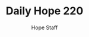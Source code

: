 ---
image: /assets/img/daily-hope-default-artwork.png
title: Daily Hope 220
number: 220
categories:
  - Daily Hope
author: Hope Staff
notes: Daily Hope 220
embed: >-
  EMBED_GOES_HERE
---